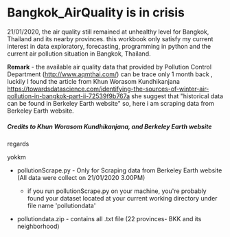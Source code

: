 # Bangkok_AirQuality is in crisis

21/01/2020, the air quality still remained at unhealthy level for Bangkok, Thailand and its nearby provinces.
this workbook only satisfy my current interest in data exploratory, forecasting, programming in python 
and the current air pollution situation in Bangkok, Thailand. 

**Remark** - the available air quality data that provided by Pollution Control Department (http://www.aqmthai.com/) can be trace only 1 month back , luckily I found the article from Khun Worasom Kundhikanjana
https://towardsdatascience.com/identifying-the-sources-of-winter-air-pollution-in-bangkok-part-ii-72539f9b767a
she suggest that "historical data can be found in Berkeley Earth website" so, here i am scraping data from Berkeley Earth website.

##### Credits to Khun Worasom Kundhikanjana, and Berkeley Earth website

regards

yokkm


* pollutionScrape.py - Only for Scraping data from Berkeley Earth website (All data were collect on 21/01/2020 3.00PM)
  * if you run pollutionScrape.py on your machine, you're probably found your dataset located at your current working directory under file name 'pollutiondata'
  
* pollutiondata.zip - contains all .txt file (22 provinces- BKK and its neighborhood)
